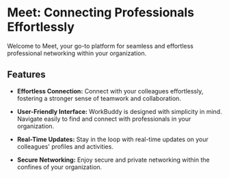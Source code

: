 
# Meet: Connecting Professionals Effortlessly

Welcome to Meet, your go-to platform for seamless and effortless professional networking within your organization.

## Features

- **Effortless Connection:** Connect with your colleagues effortlessly, fostering a stronger sense of teamwork and collaboration.

- **User-Friendly Interface:** WorkBuddy is designed with simplicity in mind. Navigate easily to find and connect with professionals in your organization.

- **Real-Time Updates:** Stay in the loop with real-time updates on your colleagues' profiles and activities.

- **Secure Networking:** Enjoy secure and private networking within the confines of your organization.

